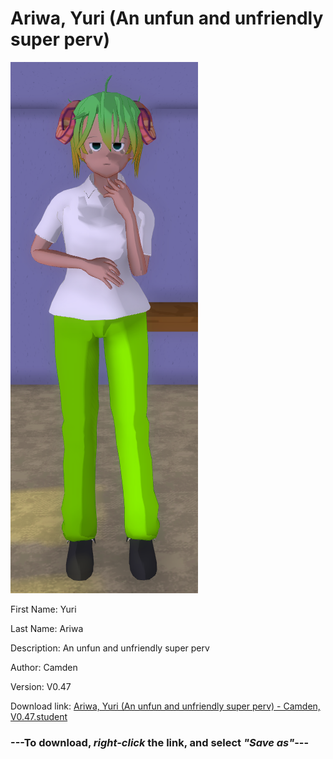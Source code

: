 # Ariwa, Yuri (An unfun and unfriendly super perv)

<img src = "https://raw.githubusercontent.com/Arbiter1223/Daigaku-Gurashi-Custom-Students/master/Students/Files/Ariwa%2C%20Yuri%20(An%20unfun%20and%20unfriendly%20super%20perv).png">

First Name: Yuri

Last Name: Ariwa

Description: An unfun and unfriendly super perv

Author: Camden

Version: V0.47

Download link: <a href="https://raw.githubusercontent.com/Arbiter1223/Daigaku-Gurashi-Custom-Students/master/Students/Files/Ariwa%2C%20Yuri%20(An%20unfun%20and%20unfriendly%20super%20perv)%20-%20Camden%2C%20V0.47.student">Ariwa, Yuri (An unfun and unfriendly super perv) - Camden, V0.47.student</a>

### ---**To download, _right-click_ the link, and select _"Save as"_**---
